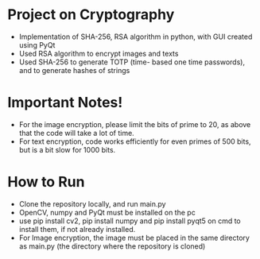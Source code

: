 # Project on Cryptography
* Implementation of SHA-256, RSA algorithm in python, with GUI created using PyQt
* Used RSA algorithm to encrypt images and texts
* Used SHA-256 to generate TOTP (time- based one time passwords), and to generate hashes of strings

# Important Notes!
* For the image encryption, please limit the bits of prime to 20, as above that the code will take a lot of time.
* For text encryption, code works efficiently for even primes of 500 bits, but is a bit slow for 1000 bits.

# How to Run
* Clone the repository locally, and run main.py
* OpenCV, numpy and PyQt must be installed on the pc
* use pip install cv2, pip install numpy and pip install pyqt5 on cmd to install them, if not already installed.
* For Image encryption, the image must be placed in the same directory as main.py (the directory where the repository is cloned)
